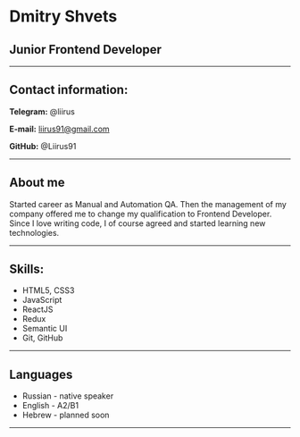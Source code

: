 # Dmitry Shvets

## Junior Frontend Developer
___

## Contact information:
**Telegram:** @liirus

**E-mail:** <liirus91@gmail.com>

**GitHub:** @Liirus91

___

## About me
Started career as Manual and Automation QA. Then the management of my company offered me to change my qualification to Frontend Developer. Since I love writing code, I of course agreed and started learning new technologies.

___

## Skills:
* HTML5, CSS3
* JavaScript
* ReactJS 
* Redux 
* Semantic UI
* Git, GitHub

___

## Languages
* Russian - native speaker
* English - A2/B1
* Hebrew - planned soon

___